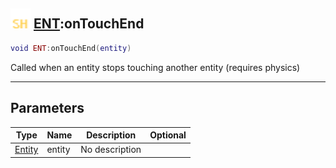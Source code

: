 ## <img src="../../.gitbook/assets/shared.png" width="32" height="32" /> [ENT](../ent/README.md):onTouchEnd

```lua
void ENT:onTouchEnd(entity)
```

Called when an entity stops touching another entity (requires physics)

-----------------
## Parameters

| Type   | Name | Description | Optional |
| ------ | ---- | ----------- | -------: |
| [Entity](../entity/README.md) | entity | No description |  |
